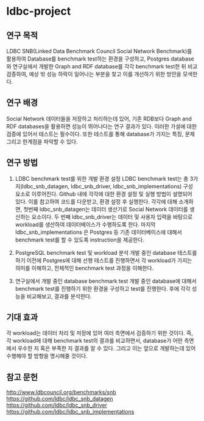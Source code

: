 # ldbc-project

## 연구 목적
LDBC SNB(Linked Data Benchmark Council Social Network Benchmark)를 활용하여 Database를 benchmark test하는 환경을 구성하고, Postgres database와 연구실에서 개발한 Graph and RDF database를 각각 benchmark test한 뒤 비교 검증하여, 예상 밖 성능 하락이 일어나는 부분을 찾고 이를 개선하기 위한 방안을 모색한다.

## 연구 배경
Social Network 데이터들을 저장하고 처리하는데 있어, 기존 RDB보다 Graph and RDF databases을 활용하면 성능이 뛰어나다는 연구 결과가 있다. 이러한 가설에 대한 검증에 있어서 테스트는 필수이다. 또한 테스트를 통해 database가 가지는 특징, 문제 그리고 한계점을 파악할 수 있다.

## 연구 방법
1. LDBC benchmark test를 위한 개발 환경 설정
LDBC benchmark test는 총 3가지(ldbc_snb_datagen, ldbc_snb_driver, ldbc_snb_implementations) 구성 요소로 이루어진다. Github 내에 각각에 대한 환경 설정 및 실행 방법이 설명되어 있다. 이를 참고하여 코드를 다운받고, 환경 설정 후 실행한다. 각각에 대해 소개하면, 첫번째 ldbc_snb_datagen는 데이터 생산기로 Social Network 데이터를 생산하는 요소이다. 두 번째 ldbc_snb_driver는 데이터 및 사용자 입력을 바탕으로 workload를 생산하여 데이터베이스가 수행하도록 한다. 마지막 ldbc_snb_implementations 은 Postgres 등 기존 데이터베이스에 대해서 benchmark test를 할 수 있도록 instruction을 제공한다.

2. PostgreSQL benchmark test 및 workload 분석
개발 중인 database 테스트를 하기 이전에 Postgres에 대해 선행 테스트를 진행하면서 각 workload가 가지는 의미를 이해하고, 전체적인 benchmark test 과정을 이해한다.

3. 연구실에서 개발 중인 database benchmark test
개발 중인 database에 대해서 benchmark test를 진행하기 위한 환경을 구성하고 test를 진행한다. 후에 각각 성능을 비교해보고, 결과를 분석한다.

## 기대 효과
각 workload는 데이터 처리 및 저장에 있어 여러 측면에서 검증하기 위한 것이다. 즉, 각 workload에 대해 benchmark test의 결과를 비교하면서, database가 어떤 측면에서 우수한 지 혹은 부족한 지 결과를 알 수 있다. 그리고 이는 앞으로 개발하는데 있어 수행해야 할 방향을 명시해줄 것이다.


## 참고 문헌
http://www.ldbcouncil.org/benchmarks/snb
https://github.com/ldbc/ldbc_snb_datagen
https://github.com/ldbc/ldbc_snb_driver
https://github.com/ldbc/ldbc_snb_implementations

